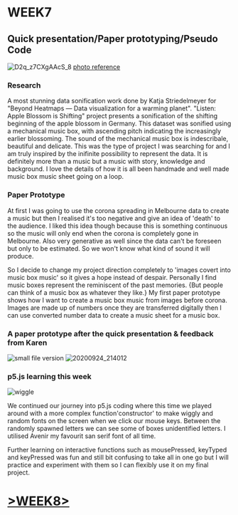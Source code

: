 # WEEK7

## Quick presentation/Paper prototyping/Pseudo Code



![D2q_z7CXgAAcS_8](https://user-images.githubusercontent.com/68723268/96746976-7bddce00-1413-11eb-9260-5b8e41d471c2.jpg)
[photo reference](https://twitter.com/moritz_stefaner/status/1110912065538019329/photo/1)

### Research

A most stunning data sonification work done by Katja Striedelmeyer for "Beyond Heatmaps — Data visualization for a warming planet". "Listen: Apple Blossom is Shifting" project presents a sonification of the shifting beginning of the apple blossom in Germany. This dataset was sonified using a mechanical music box, with ascending pitch indicating the increasingly earlier blossoming. The sound of the mechanical music box is indescribale, beautiful and delicate. This was the type of project I was searching for and I am truly inspired by the inifinite possibility to represent the data. It is definitely more than a music but a music with story, knowledge and background. I love the details of how it is all been handmade and well made music box music sheet going on a loop.

### Paper Prototype

At first I was going to use the corona spreading in Melbourne data to create a music but then I realised it's too negative and give an idea of 'death' to the audience. I liked this idea though because this is something continuous so the music will only end when the corona is completely gone in Melbourne. Also very generative as well since the data can't be foreseen but only to be estimated. So we won't know what kind of sound it will produce.

So I decide to change my project direction completely to 'images covert into music box music' so it gives a hope instead of despair. Personally I find music boxes represent the reminiscent of the past memories. {But people can think of a music box as whatever they like.} My first paper prototype shows how I want to create a music box music from images before corona.
Images are made up of numbers once they are transferred digitally then I can use converted number data to create a music sheet for a music box.

### A paper prototype after the quick presentation & feedback from Karen
![small file version](https://user-images.githubusercontent.com/68723268/96743967-41266680-1410-11eb-9f09-4b28bcfb5c9b.JPG) 
![20200924_214012](https://user-images.githubusercontent.com/68723268/96744566-ea6d5c80-1410-11eb-88e9-dfe00642c268.gif)

### p5.js learning this week
![wiggle](https://user-images.githubusercontent.com/68723268/96751855-708da100-1419-11eb-965e-6224176e0e3b.JPG)

We continued our journey into p5.js coding where this time we played around with a more complex function'constructor' to make wiggly and random fonts on the screen when we click our mouse keys. Between the randomly spawned letters we can see some of boxes unidentified letters. I utilised Avenir my favourit san serif font of all time.

Further learning on interactive functions such as mousePressed, keyTyped and keyPressed was fun and still bit confusing to take all in one go but I will practice and experiment with them so I can flexibly use it on my final project.


# [>WEEK8>](https://github.com/yerim-kim/slave2algorithm/tree/master/week8)
